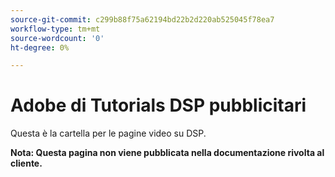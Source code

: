 ```yaml
---
source-git-commit: c299b88f75a62194bd22b2d220ab525045f78ea7
workflow-type: tm+mt
source-wordcount: '0'
ht-degree: 0%

---
```

# Adobe di Tutorials DSP pubblicitari

Questa è la cartella per le pagine video su DSP.

**Nota: Questa pagina non viene pubblicata nella documentazione rivolta al cliente.**

